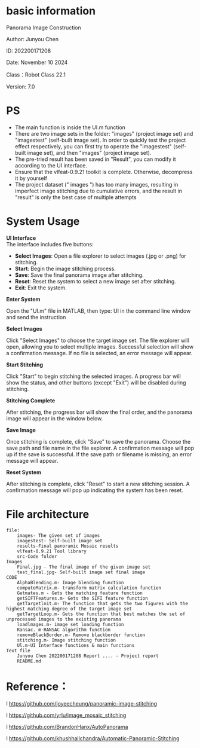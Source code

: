 # basic information

Panorama Image Construction

Author: Junyou Chen

ID: 202200171208

Date: November 10 2024

Class：Robot Class 22.1

Version: 7.0

# PS

- The main function is inside the UI.m function
- There are two image sets in the folder: "images" (project image set) and "imagestest" (self-built image set). In order to quickly test the project effect respectively, you can first try to operate the "imagestest" (self-built image set), and then "images" (project image set). 
- The pre-tried result has been saved in "Result", you can modify it according to the UI interface.
- Ensure that the vlfeat-0.9.21 toolkit is complete. Otherwise, decompress it by yourself
- The project dataset (" images ") has too many images, resulting in imperfect image stitching due to cumulative errors, and the result in "result" is only the best case of multiple attempts

# System Usage



**UI Interface**  
The interface includes five buttons:

- **Select Images**: Open a file explorer to select images (.jpg or .png) for stitching.
- **Start**: Begin the image stitching process.
- **Save**: Save the final panorama image after stitching.
- **Reset**: Reset the system to select a new image set after stitching.
- **Exit**: Exit the system.

**Enter System**

Open the "UI.m" file in MATLAB, then type: UI in the command line window and send the instruction

**Select Images**  

Click "Select Images" to choose the target image set. The file explorer will open, allowing you to select multiple images. Successful selection will show a confirmation message. If no file is selected, an error message will appear.

**Start Stitching**  

Click "Start" to begin stitching the selected images. A progress bar will show the status, and other buttons (except "Exit") will be disabled during stitching.

**Stitching Complete**  

After stitching, the progress bar will show the final order, and the panorama image will appear in the window below.

**Save Image**  

Once stitching is complete, click "Save" to save the panorama. Choose the save path and file name in the file explorer. A confirmation message will pop up if the save is successful. If the save path or filename is missing, an error message will appear.

**Reset System**  

After stitching is complete, click "Reset" to start a new stitching session. A confirmation message will pop up indicating the system has been reset.

# File architecture

```
file:
    images- The given set of images
    imagestest- Self-built image set
    results-Final panoramic Mosaic results
    vlfeat-0.9.21 Tool library
    src-Code folder
Images
    Final.jpg - The final image of the given image set
    test_final.jpg- Self-built image set final image
CODE
    AlphaBlending.m- Image blending function
    computeMatrix.m- transform matrix calculation function
    Getmates.m - Gets the matching feature function
    getSIFTFeatures.m- Gets the SIFI feature function
    getTargetlnit.m- The function that gets the two figures with the highest matching degree of the target image set
    getTargetLoop.m- Gets the function that best matches the set of unprocessed images to the existing panorama
    loadlmages.m- image set loading function
    Ransac. m-RANSAC algorithm function
    removeBlackBorder.m- Remove blackborder function
    stitching.m- Image stitching function
    Ul.m-UI Interface functions & main functions
Text file
    Junyou Chen 202200171208 Report .... - Project report
    README.md
```

# Reference：

l https://github.com/joyeecheung/panoramic-image-stitching

l https://github.com/yrlu/image_mosaic_stitching

l https://github.com/BrandonHanx/AutoPanorama

l https://github.com/khushhallchandra/Automatic-Panoramic-Stitching
